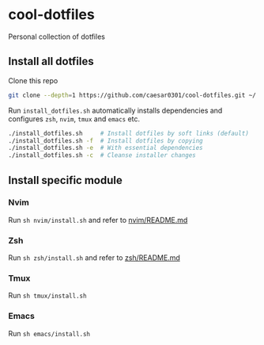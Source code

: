 # cool-dotfiles

Personal collection of dotfiles

## Install all dotfiles

Clone this repo

```bash
git clone --depth=1 https://github.com/caesar0301/cool-dotfiles.git ~/.dotfiles
```

Run `install_dotfiles.sh` automatically installs dependencies and configures `zsh`, `nvim`, `tmux` and `emacs` etc.

```bash
./install_dotfiles.sh     # Install dotfiles by soft links (default)
./install_dotfiles.sh -f  # Install dotfiles by copying
./install_dotfiles.sh -e  # With essential dependencies
./install_dotfiles.sh -c  # Cleanse installer changes
```

## Install specific module

### Nvim

Run `sh nvim/install.sh` and refer to [nvim/README.md](nvim/README.md)

### Zsh

Run `sh zsh/install.sh` and refer to [zsh/README.md](zsh/README.md)

### Tmux

Run `sh tmux/install.sh`

### Emacs

Run `sh emacs/install.sh`
